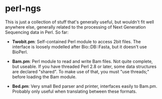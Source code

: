 perl-ngs
========

This is just a collection of stuff that's generally useful, but wouldn't
fit well anywhere else, generally related to the processing of Next
Generation Sequencing data in Perl.  So far:

* **Twobit.pm**:   Self-contained Perl module to access 2bit files.  The
                   interface is loosely modelled after Bio::DB::Fasta, but it
                   doesn't use BioPerl.

* **Bam.pm**:      Perl module to read and write Bam files.  Not quite
                   complete, but useable.  If you have threaded Perl 2.8 or
                   later, some data structures are declared "shared".  To make
                   use of that, you must "use threads;" before loading the Bam
                   module.

* **Bed.pm**:      Very small Bed parser and printer, interfaces easily to
                   Bam.pm.  Probably only useful when translating between these
                   formats.
